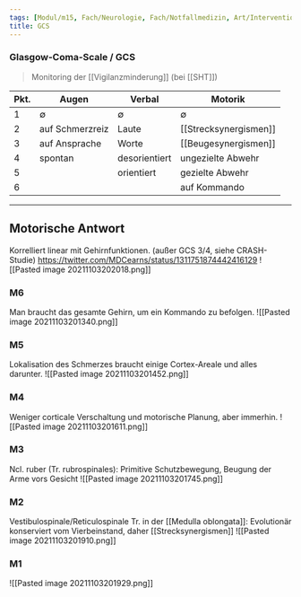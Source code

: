 ```yaml
---
tags: [Modul/m15, Fach/Neurologie, Fach/Notfallmedizin, Art/Intervention/Diagnostik]
title: GCS
---
```

### Glasgow-Coma-Scale / GCS
> Monitoring der [[Vigilanzminderung]] (bei [[SHT]])

Pkt.|Augen|Verbal|Motorik
-|-|-|-
1|∅|∅|∅
2|auf Schmerzreiz|Laute|[[Strecksynergismen]]
3|auf Ansprache|Worte|[[Beugesynergismen]]
4|spontan|desorientiert|ungezielte Abwehr
5||orientiert|gezielte Abwehr
6|||auf Kommando

---
## Motorische Antwort
Korrelliert linear mit Gehirnfunktionen. (außer GCS 3/4, siehe CRASH-Studie)
https://twitter.com/MDCearns/status/1311751874442416129
![[Pasted image 20211103202018.png]]
### M6
Man braucht das gesamte Gehirn, um ein Kommando zu befolgen.
![[Pasted image 20211103201340.png]]
### M5
Lokalisation des Schmerzes braucht einige Cortex-Areale und alles darunter.
![[Pasted image 20211103201452.png]]
### M4
Weniger corticale Verschaltung und motorische Planung, aber immerhin.
![[Pasted image 20211103201611.png]]
### M3
Ncl. ruber (Tr. rubrospinales): Primitive Schutzbewegung, Beugung der Arme vors Gesicht
![[Pasted image 20211103201745.png]]
### M2
Vestibulospinale/Reticulospinale Tr. in der [[Medulla oblongata]]: Evolutionär konserviert vom Vierbeinstand, daher [[Strecksynergismen]]
![[Pasted image 20211103201910.png]]
### M1
![[Pasted image 20211103201929.png]]